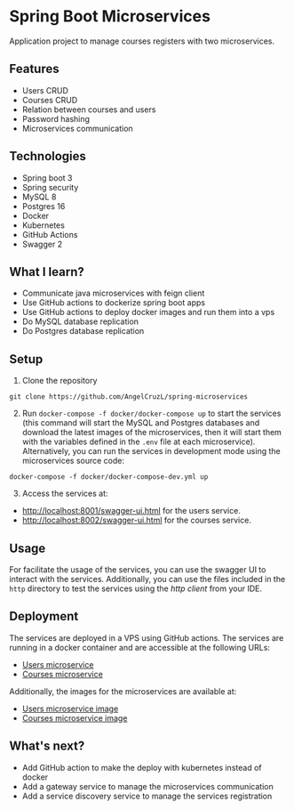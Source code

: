 # Spring Boot Microservices

Application project to manage courses registers with two microservices.

## Features

- Users CRUD
- Courses CRUD
- Relation between courses and users
- Password hashing
- Microservices communication

## Technologies

- Spring boot 3
- Spring security
- MySQL 8
- Postgres 16
- Docker
- Kubernetes
- GitHub Actions
- Swagger 2

## What I learn?

- Communicate java microservices with feign client
- Use GitHub actions to dockerize spring boot apps
- Use GitHub actions to deploy docker images and run them into a vps
- Do MySQL database replication
- Do Postgres database replication

## Setup

1. Clone the repository

```shell
git clone https://github.com/AngelCruzL/spring-microservices
```

2. Run `docker-compose -f docker/docker-compose up` to start the services (this command will start the MySQL and
   Postgres databases and download the latest images of the microservices, then it will start them with the variables
   defined in the `.env` file at each microservice). Alternatively, you can run the services in development mode using
   the microservices source code:

```shell
docker-compose -f docker/docker-compose-dev.yml up
```

3. Access the services at:

- [http://localhost:8001/swagger-ui.html](http://localhost:8001/swagger-ui.html) for the users service.
- [http://localhost:8002/swagger-ui.html](http://localhost:8002/swagger-ui.html) for the courses service.

## Usage

For facilitate the usage of the services, you can use the swagger UI to interact with the services. Additionally,
you can use the files included in the `http` directory to test the services using the _http client_ from your IDE.

## Deployment

The services are deployed in a VPS using GitHub actions. The services are running in a docker container and are
accessible at the following URLs:

- [Users microservice](https://msvc-users.angelcruzl.dev/swagger-ui/index.html)
- [Courses microservice](https://msvc-courses.angelcruzl.dev/swagger-ui/index.html)

Additionally, the images for the microservices are available at:

- [Users microservice image](https://hub.docker.com/r/angelcruzl/msvc-users)
- [Courses microservice image](https://hub.docker.com/r/angelcruzl/msvc-courses)

## What's next?

- Add GitHub action to make the deploy with kubernetes instead of docker
- Add a gateway service to manage the microservices communication
- Add a service discovery service to manage the services registration
